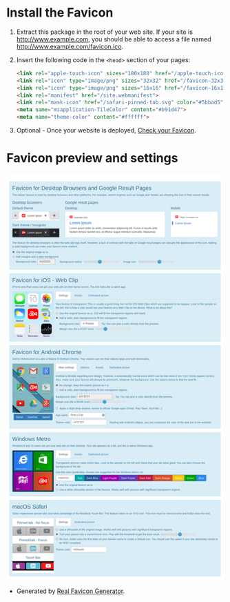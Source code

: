 # Install the Favicon

1. Extract this package in the root of your web site. If your site is http://www.example.com, you should be able to access a file named http://www.example.com/favicon.ico.
2. Insert the following code in the `<head>` section of your pages:

   ```html
   <link rel="apple-touch-icon" sizes="180x180" href="/apple-touch-icon.png">
   <link rel="icon" type="image/png" sizes="32x32" href="/favicon-32x32.png">
   <link rel="icon" type="image/png" sizes="16x16" href="/favicon-16x16.png">
   <link rel="manifest" href="/site.webmanifest">
   <link rel="mask-icon" href="/safari-pinned-tab.svg" color="#5bbad5">
   <meta name="msapplication-TileColor" content="#b91d47">
   <meta name="theme-color" content="#ffffff">
   ```
3. Optional - Once your website is deployed, [Check your Favicon](https://realfavicongenerator.net/favicon_checker).

# Favicon preview and settings
![Favicon page](https://raw.githubusercontent.com/findaclip/branding/main/.github/screenshots/favicon_page.png)

- Generated by [Real Favicon Generator](https://realfavicongenerator.net/).
